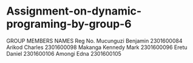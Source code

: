 # Assignment-on-dynamic-programing-by-group-6
GROUP MEMBERS 
NAMES                         Reg No.
Mucunguzi Benjamin           2301600084
Arikod Charles               2301600098
Makanga Kennedy Mark         2301600096
Eretu Daniel                 2301600106
Amongi Edna                  2301600105
